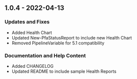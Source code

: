 ## 1.0.4 - 2022-04-13

### Updates and Fixes

- Added Health Chart
- Updated New-PfaStatusReport to include new Health Chart
- Removed PipelineVariable for 5.1 compatibility

### Documentation and Help Content

- Added CHANGELOG
- Updated README to include sample Health Reports